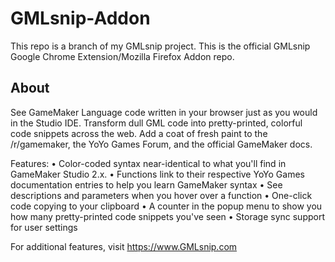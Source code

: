 # GMLsnip-Addon

This repo is a branch of my GMLsnip project. This is the official GMLsnip Google Chrome Extension/Mozilla Firefox Addon repo.

## About

See GameMaker Language code written in your browser just as you would in the Studio IDE. Transform dull GML code into pretty-printed, colorful code snippets across the web. Add a coat of fresh paint to the /r/gamemaker, the YoYo Games Forum, and the official GameMaker docs.

Features:
• Color-coded syntax near-identical to what you'll find in GameMaker Studio 2.x.
• Functions link to their respective YoYo Games documentation entries to help you learn GameMaker syntax
• See descriptions and parameters when you hover over a function
• One-click code copying to your clipboard
• A counter in the popup menu to show you how many pretty-printed code snippets you've seen
• Storage sync support for user settings

For additional features, visit https://www.GMLsnip.com

